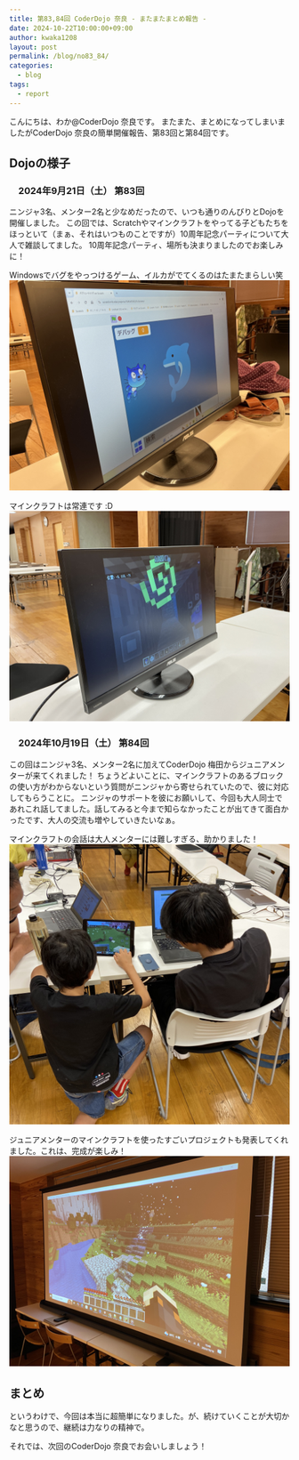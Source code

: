 ```yaml
---
title: 第83,84回 CoderDojo 奈良 - またまたまとめ報告 -
date: 2024-10-22T10:00:00+09:00
author: kwaka1208
layout: post
permalink: /blog/no83_84/
categories:
  - blog
tags:
  - report
---
```

こんにちは、わか@CoderDojo 奈良です。
またまた、まとめになってしまいましたがCoderDojo 奈良の簡単開催報告、第83回と第84回です。

## Dojoの様子
### 　2024年9月21日（土） 第83回
ニンジャ3名、メンター2名と少なめだったので、いつも通りのんびりとDojoを開催しました。
この回では、Scratchやマインクラフトをやってる子どもたちをほっといて（まぁ、それはいつものことですが）10周年記念パーティについて大人で雑談してました。
10周年記念パーティ、場所も決まりましたのでお楽しみに！

Windowsでバグをやっつけるゲーム、イルカがでてくるのはたまたまらしい笑
![](/assets/images/2024/10/01.jpg)

マインクラフトは常連です :D
![](/assets/images/2024/10/02.jpg)


### 　2024年10月19日（土） 第84回
この回はニンジャ3名、メンター2名に加えてCoderDojo 梅田からジュニアメンターが来てくれました！
ちょうどよいことに、マインクラフトのあるブロックの使い方がわからないという質問がニンジャから寄せられていたので、彼に対応してもらうことに。
ニンジャのサポートを彼にお願いして、今回も大人同士であれこれ話してました。話してみると今まで知らなかったことが出てきて面白かったです、大人の交流も増やしていきたいなぁ。

マインクラフトの会話は大人メンターには難しすぎる、助かりました！
![](/assets/images/2024/10/03.jpg)

ジュニアメンターのマインクラフトを使ったすごいプロジェクトも発表してくれました。これは、完成が楽しみ！
![](/assets/images/2024/10/04.jpg)

## まとめ
というわけで、今回は本当に超簡単になりました。が、続けていくことが大切かなと思うので、継続は力なりの精神で。

それでは、次回のCoderDojo 奈良でお会いしましょう！
